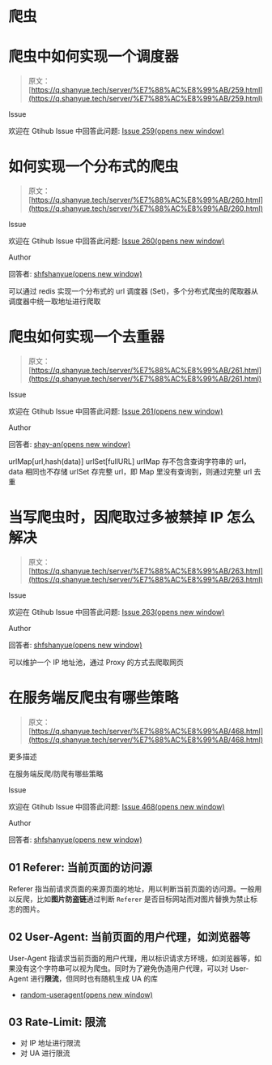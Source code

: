 # 爬虫

# 爬虫中如何实现一个调度器

> 原文：[https://q.shanyue.tech/server/%E7%88%AC%E8%99%AB/259.html](https://q.shanyue.tech/server/%E7%88%AC%E8%99%AB/259.html)

Issue

欢迎在 Gtihub Issue 中回答此问题: [Issue 259(opens new window)](https://github.com/shfshanyue/Daily-Question/issues/259)

# 如何实现一个分布式的爬虫

> 原文：[https://q.shanyue.tech/server/%E7%88%AC%E8%99%AB/260.html](https://q.shanyue.tech/server/%E7%88%AC%E8%99%AB/260.html)

Issue

欢迎在 Gtihub Issue 中回答此问题: [Issue 260(opens new window)](https://github.com/shfshanyue/Daily-Question/issues/260)

Author

回答者: [shfshanyue(opens new window)](https://github.com/shfshanyue)

可以通过 redis 实现一个分布式的 url 调度器 (Set)，多个分布式爬虫的爬取器从调度器中统一取地址进行爬取

# 爬虫如何实现一个去重器

> 原文：[https://q.shanyue.tech/server/%E7%88%AC%E8%99%AB/261.html](https://q.shanyue.tech/server/%E7%88%AC%E8%99%AB/261.html)

Issue

欢迎在 Gtihub Issue 中回答此问题: [Issue 261(opens new window)](https://github.com/shfshanyue/Daily-Question/issues/261)

Author

回答者: [shay-an(opens new window)](https://github.com/shay-an)

urlMap[url,hash(data)] urlSet[fullURL] urlMap 存不包含查询字符串的 url，data 相同也不存储 urlSet 存完整 url，即 Map 里没有查询到，则通过完整 url 去重

# 当写爬虫时，因爬取过多被禁掉 IP 怎么解决

> 原文：[https://q.shanyue.tech/server/%E7%88%AC%E8%99%AB/263.html](https://q.shanyue.tech/server/%E7%88%AC%E8%99%AB/263.html)

Issue

欢迎在 Gtihub Issue 中回答此问题: [Issue 263(opens new window)](https://github.com/shfshanyue/Daily-Question/issues/263)

Author

回答者: [shfshanyue(opens new window)](https://github.com/shfshanyue)

可以维护一个 IP 地址池，通过 Proxy 的方式去爬取网页

# 在服务端反爬虫有哪些策略

> 原文：[https://q.shanyue.tech/server/%E7%88%AC%E8%99%AB/468.html](https://q.shanyue.tech/server/%E7%88%AC%E8%99%AB/468.html)

更多描述

在服务端反爬/防爬有哪些策略

Issue

欢迎在 Gtihub Issue 中回答此问题: [Issue 468(opens new window)](https://github.com/shfshanyue/Daily-Question/issues/468)

Author

回答者: [shfshanyue(opens new window)](https://github.com/shfshanyue)

## 01 Referer: 当前页面的访问源

Referer 指当前请求页面的来源页面的地址，用以判断当前页面的访问源。一般用以反爬，比如**图片防盗链**通过判断 `Referer` 是否目标网站而对图片替换为禁止标志的图片。

## 02 User-Agent: 当前页面的用户代理，如浏览器等

User-Agent 指请求当前页面的用户代理，用以标识请求方环境，如浏览器等，如果没有这个字符串可以视为爬虫。同时为了避免伪造用户代理，可以对 User-Agent 进行**限流**，但同时也有随机生成 UA 的库

*   [random-useragent(opens new window)](https://github.com/skratchdot/random-useragent)

## 03 Rate-Limit: 限流

*   对 IP 地址进行限流
*   对 UA 进行限流